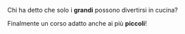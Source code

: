 Chi ha detto che solo i **grandi** possono divertirsi in cucina? 

Finalmente un corso adatto anche ai più **piccoli**!